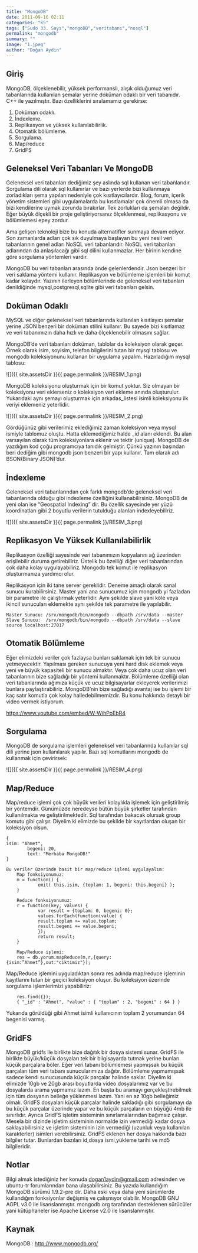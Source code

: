 ```yaml
---
title: "MongoDB"
date: 2011-09-16 02:11
categories: "k5"
tags: ["Sudo 33. Sayı","mongoDB","veritabanı","nosql"]
permalink: "mongodb"
summary: ""
image: "1.jpeg"
author: "Doğan Aydın"
---
```

## Giriş

MongoDB, ölçeklenebilir, yüksek performanslı, alışık olduğumuz veri tabanlarında kullanılan şemalar yerine doküman odaklı bir veri tabanıdır. C++ ile yazılmıştır. Bazı özelliklerini sıralamamız gerekirse:

1. Doküman odaklı.
2. İndexleme.
3. Replikasyon ve yüksek kullanılabilirlik.
4. Otomatik bölümleme.
5. Sorgulama.
6. Map/reduce
7. GridFS


## Geleneksel Veri Tabanları Ve MongoDB

Geleneksel veri tabanları dediğimiz şey aslında sql kullanan veri tabanlarıdır. Sorgulama dili olarak sql kullanırlar ve bazı yerlerde bizi kullanmaya zorladıkları şema yapıları nedeniyle çok kısıtlayıcılardır. Blog, forum, içerik yönetim sistemleri gibi uygulamalarda bu kısıtlamalar çok önemli olmasa da bizi kendilerine uymak zorunda bırakırlar. Tek zorlukları da şemaları değildir. Eğer büyük ölçekli bir proje geliştiriyorsanız ölçeklenmesi, replikasyonu ve bölümlemesi epey zordur.

Ama gelişen teknoloji bize bu konuda alternatifler sunmaya devam ediyor. Son zamanlarda adları çok sık duyulmaya başlayan bu yeni nesil veri tabanlarının genel adları NoSQL veri tabanlarıdır. NoSQL veri tabanları adlarından da anlaşılacağı gibi sql dilini kullanmazlar. Her birinin kendine göre sorgulama yöntemleri vardır.

MongoDB bu veri tabanları arasında önde gelenlerdendir. Json benzeri bir veri saklama yöntemi kullanır. Replikasyon ve bölümleme işlemleri bir komut kadar kolaydır. Yazının ilerleyen bölümlerinde de geleneksel veri tabanları denildiğinde mysql,postgresql,sqlite gibi veri tabanları gelsin.

## Doküman Odaklı
MySQL ve diğer geleneksel veri tabanlarında kullanılan kısıtlayıcı şemalar yerine JSON benzeri bir doküman stilini kullanır. Bu sayede bizi kısıtlamaz ve veri tabanımızın daha hızlı ve daha ölçeklenebilir olmasını sağlar.

MongoDB’de veri tabanları doküman, tablolar da koleksiyon olarak geçer. Örnek olarak isim, soyisim, telefon bilgilerini tutan bir mysql tablosu ve mongodb koleksiyonunu kullanan bir uygulama yapalım. Hazırladığım mysql tablosu:

![]({{ site.assetsDir }}{{ page.permalink }}/RESIM_1.png)

MongoDB koleksiyonu oluşturmak için bir komut yoktur. Siz olmayan bir koleksiyonu veri eklerseniz o koleksiyon veri ekleme anında oluşturulur. Yukarıdaki aynı şemayı oluşturmak için arkadas_listesi isimli koleksiyonu ilk veriyi eklemeniz yeterlidir.

![]({{ site.assetsDir }}{{ page.permalink }}/RESIM_2.png)

Gördüğünüz gibi verilerimiz eklediğimiz zaman koleksiyon veya mysql ismiyle tablomuz oluştu. Hatta eklemediğimiz halde \_id alanı eklendi. Bu alan varsayılan olarak tüm koleksiyonlara eklenir ve tektir (unique). MongoDB de yazdığım kod çoğu programcıya tanıdık gelmiştir. Çünkü yazının başından beri dediğim gibi mongodb json benzeri bir yapı kullanır. Tam olarak adı BSON(Binary JSON)’dur.


## İndexleme
Geleneksel veri tabanlarından çok farklı mongodb’de geleneksel veri tabanlarında olduğu gibi indexleme özelliğini kullanabilirsiniz. MongoDB de yeni olan ise “Geospatial Indexing” dir. Bu özellik sayesinde yer yüzü koordinatları gibi 2 boyutlu verilerin tutulduğu alanları indexleyebiliriz.

![]({{ site.assetsDir }}{{ page.permalink }}/RESIM_3.png)

## Replikasyon Ve Yüksek Kullanılabilirlik
Replikasyon özelliği sayesinde veri tabanımızın kopyalarını ağ üzerinden erişilebilir duruma getirebiliriz. Üstelik bu özelliği diğer veri tabanlarından çok daha kolay uygulayabiliriz. Mongodb tek komut ile replikasyon oluşturmanıza yardımcı olur.

Replikasyon için iki tane server gereklidir. Deneme amaçlı olarak sanal sunucu kurabilirsiniz. Master yani ana sunucumuz için mongodb yi fazladan bir parametre ile çalıştırmak yeterlidir. Aynı şekilde slave yani köle veya ikincil sunucuları eklemekte aynı şekilde tek parametre ile yapılabilir.

```
Master Sunucu: /srv/mongodb/bin/mongodb --dbpath /srv/data --master
Slave Sunucu:  /srv/mongodb/bin/mongodb --dbpath /srv/data --slave source localhost:27017
```

## Otomatik Bölümleme
Eğer elimizdeki veriler çok fazlaysa bunları saklamak için tek bir sunucu yetmeyecektir. Yapılması gereken sunucuya yeni hard disk eklemek veya yeni ve büyük kapasiteli bir sunucu almaktır. Veya çok daha ucuz olan veri tabanlarının bize sağladığı bir yöntemi kullanmaktır. Bölümleme özelliği olan veri tabanlarında ağımıza küçük ve ucuz bilgisayarlar ekleyerek verilerimizi bunlara paylaştırabiliriz. MongoDB’nin bize sağladığı avantaj ise bu işlemi bir kaç satır komutla çok kolay halledebilmemizdir. Bu konu hakkında detaylı bir video vermek istiyorum.

<https://www.youtube.com/embed/W-WihPoEbR4>

## Sorgulama
MongoDB de sorgulama işlemleri geleneksel veri tabanlarında kullanılar sql dili yerine json kullanılarak yapılır. Bazı sql komutlarını mongodb de kullanmak için çevirirsek:

![]({{ site.assetsDir }}{{ page.permalink }}/RESIM_4.png)

## Map/Reduce

Map/reduce işlemi çok çok büyük verileri kolaylıkla işlemek için geliştirilmiş bir yöntemdir. Günümüzde neredeyse bütün büyük şirketler tarafından kullanılmakta ve geliştirilmektedir. Sql tarafından bakacak olursak group komutu gibi çalışır.
Diyelim ki elimizde bu şekilde bir kayıtlardan oluşan bir koleksiyon olsun.

```
{
isim: "Ahmet",
    	begeni: 20,
    	text: "Merhaba MongoDB!"
}

Bu veriler üzerinde basit bir map/reduce işlemi uygulayalım:
	Map fonksiyonumuz:
	m = function() {
    		emit( this.isim, {toplam: 1, begeni: this.begeni} );
  	}

	Reduce fonksiyonumuz:
	r = function(key, values) {
    		var result = {toplam: 0, begeni: 0};
    		values.forEach(function(value) {
      		result.toplam += value.toplam;
      		result.begeni += value.begeni;
    		});
    		return result;
  	}

	Map/Reduce işlemi:
	res = db.yorum.mapReduce(m,r,{query:{isim:”Ahmet”},out:"ciktimiz"});
```

Map/Reduce işlemini uyguladıktan sonra res adında map/reduce işleminin kayıtlarını tutan bir geçici koleksiyon oluşur. Bu koleksiyon üzerinde sorgulama işlemlerimizi yapabiliriz:

```
	res.find({});
	{ "_id" : "Ahmet", "value" : { "toplam" : 2, "begeni" : 64 } }
```

Yukarıda görüldüği gibi Ahmet isimli kullanıcının toplam 2 yorumundan 64 begenisi varmış.

## GridFS

MongoDB gridfs ile birlikte bize dağıtık bir dosya sistemi sunar. GridFS ile birlikte büyük/küçük dosyaları tek bir bilgisayarda tutmak yerine bunları küçük parçalara böler. Eğer veri tabanı bölümlemesi yapmışsak bu küçük parçaları tüm veri tabanı sunucularımıza dağıtır. Bölümleme yapmamışsak sadece kendi sunucusunda küçük parçalar halinde saklar. Diyelim ki elimizde 10gb ve 20gb arası boyutlarda video dosyalarımız var ve bu dosyalarda arama yapmamız lazım. En başta bu aramayı gerçekleştirebilmek için tüm dosyanın belleğe yüklenmesi lazım. Yani en az 10gb belleğimiz olmalı. GridFS dosyaları küçük parçalar halinde sakladığı gibi sorgulamayı da bu küçük parçalar üzerinde yapar ve bu küçük parçaların en büyüğü 4mb ile sınırlıdır. Ayrıca GridFS işletim sisteminin sınırlamalarından bağımsız çalışır. Mesela bir dizinde işletim sisteminin normalde izin vermediği kadar dosya saklayabilirsiniz ve işletim sisteminin izin vermediği (uzunluk veya kullanılan karakterler) isimleri verebilirsiniz. GridFS eklenen her dosya hakkında bazı bilgiler tutar. Bunlardan bazıları id,dosya ismi,yükleme tarihi ve md5 bilgileridir.

## Notlar
Bilgi almak istediğiniz her konuda dogan1aydin@gmail.com adresinden ve ubuntu-tr forumlarından bana ulaşabilirsiniz. Bu yazıda kullandığım MongoDB sürümü 1.9.2-pre dir. Daha eski veya daha yeni sürümlerde kullandığım fonksiyonlar değişmiş ve çalışmıyor olabilir.
MongoDB GNU AGPL v3.0 ile lisanslanmıştır. mongodb.org tarafından desteklenen sürücüler yani kütüphaneler ise Apache License v2.0 ile lisanslanmıştır.

## Kaynak
MongoDB : <http://www.mongodb.org/>

